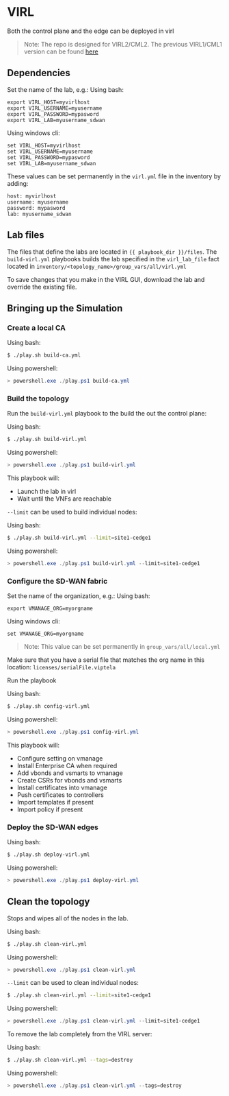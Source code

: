 # VIRL

Both the control plane and the edge can be deployed in virl

>Note: The repo is designed for VIRL2/CML2.  The previous VIRL1/CML1 version can be found [here](https://github.com/CiscoDevNet/sdwan-devops/tree/virl1)

## Dependencies

Set the name of the lab, e.g.:
Using bash:
```
export VIRL_HOST=myvirlhost
export VIRL_USERNAME=myusername
export VIRL_PASSWORD=mypasword
export VIRL_LAB=myusername_sdwan
```
Using windows cli:
```
set VIRL_HOST=myvirlhost
set VIRL_USERNAME=myusername
set VIRL_PASSWORD=mypasword
set VIRL_LAB=myusername_sdwan
```
These values can be set permanently in the `virl.yml` file in the inventory by adding:
```
host: myvirlhost
username: myusername
password: mypasword
lab: myusername_sdwan
```

## Lab files

The files that define the labs are located in `{{ playbook_dir }}/files`.  The `build-virl.yml` playbooks builds the lab specified in the `virl_lab_file` fact located in `inventory/<topology_name>/group_vars/all/virl.yml`

To save changes that you make in the VIRL GUI, download the lab and override the existing file.

## Bringing up the Simulation

### Create a local CA

Using bash:
```bash
$ ./play.sh build-ca.yml
```
Using powershell:
```powershell
> powershell.exe ./play.ps1 build-ca.yml
```

### Build the topology

Run the `build-virl.yml` playbook to the build the out the control plane:

Using bash:
```bash
$ ./play.sh build-virl.yml
```
Using powershell:
```powershell
> powershell.exe ./play.ps1 build-virl.yml
```

This playbook will:

* Launch the lab in virl
* Wait until the VNFs are reachable

`--limit` can be used to build individual nodes:

Using bash:
```bash
$ ./play.sh build-virl.yml --limit=site1-cedge1
```
Using powershell:
```powershell
> powershell.exe ./play.ps1 build-virl.yml --limit=site1-cedge1
```

### Configure the SD-WAN fabric

Set the name of the organization, e.g.:
Using bash:
```
export VMANAGE_ORG=myorgname
```
Using windows cli:
```
set VMANAGE_ORG=myorgname
```

>Note: This value can be set permanently in `group_vars/all/local.yml`

Make sure that you have a serial file that matches the org name in this location: `licenses/serialFile.viptela` 

Run the playbook

Using bash:
```bash
$ ./play.sh config-virl.yml
```
Using powershell:
```powershell
> powershell.exe ./play.ps1 config-virl.yml
```

This playbook will:

* Configure setting on vmanage
* Install Enterprise CA when required
* Add vbonds and vsmarts to vmanage
* Create CSRs for vbonds and vsmarts
* Install certificates into vmanage
* Push certificates to controllers
* Import templates if present
* Import policy if present

### Deploy the SD-WAN edges

Using bash:
```bash
$ ./play.sh deploy-virl.yml
```
Using powershell:
```powershell
> powershell.exe ./play.ps1 deploy-virl.yml
```

## Clean the topology

Stops and wipes all of the nodes in the lab.

Using bash:
```bash
$ ./play.sh clean-virl.yml
```
Using powershell:
```powershell
> powershell.exe ./play.ps1 clean-virl.yml
```

`--limit` can be used to clean individual nodes:

```bash
$ ./play.sh clean-virl.yml --limit=site1-cedge1
```
Using powershell:
```powershell
> powershell.exe ./play.ps1 clean-virl.yml --limit=site1-cedge1
```

To remove the lab completely from the VIRL server:

Using bash:
```bash
$ ./play.sh clean-virl.yml --tags=destroy
```
Using powershell:
```powershell
> powershell.exe ./play.ps1 clean-virl.yml --tags=destroy
```